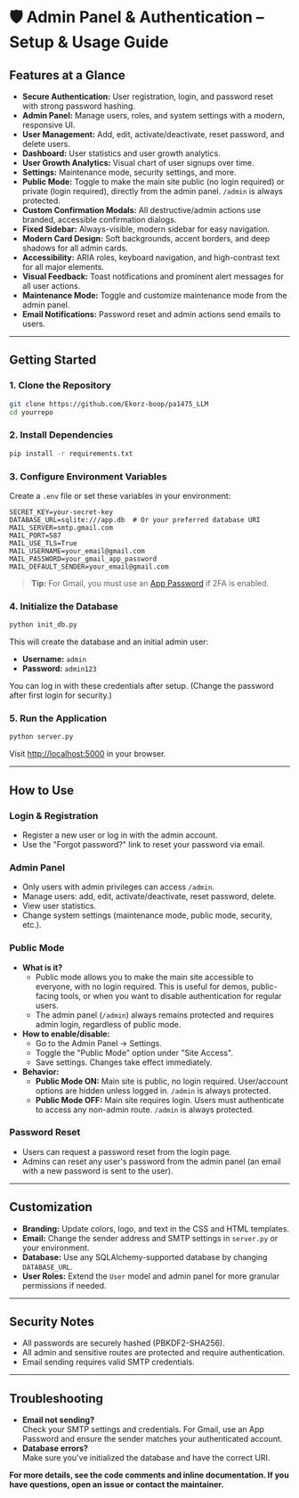 # 🛡️ Admin Panel & Authentication – Setup & Usage Guide

## **Features at a Glance**

- **Secure Authentication:** User registration, login, and password reset with strong password hashing.
- **Admin Panel:** Manage users, roles, and system settings with a modern, responsive UI.
- **User Management:** Add, edit, activate/deactivate, reset password, and delete users.
- **Dashboard:** User statistics and user growth analytics.
- **User Growth Analytics:** Visual chart of user signups over time.
- **Settings:** Maintenance mode, security settings, and more.
- **Public Mode:** Toggle to make the main site public (no login required) or private (login required), directly from the admin panel. `/admin` is always protected.
- **Custom Confirmation Modals:** All destructive/admin actions use branded, accessible confirmation dialogs.
- **Fixed Sidebar:** Always-visible, modern sidebar for easy navigation.
- **Modern Card Design:** Soft backgrounds, accent borders, and deep shadows for all admin cards.
- **Accessibility:** ARIA roles, keyboard navigation, and high-contrast text for all major elements.
- **Visual Feedback:** Toast notifications and prominent alert messages for all user actions.
- **Maintenance Mode:** Toggle and customize maintenance mode from the admin panel.
- **Email Notifications:** Password reset and admin actions send emails to users.

---

## **Getting Started**

### **1. Clone the Repository**
```bash
git clone https://github.com/Ekorz-boop/pa1475_LLM
cd yourrepo
```

### **2. Install Dependencies**
```bash
pip install -r requirements.txt
```

### **3. Configure Environment Variables**

Create a `.env` file or set these variables in your environment:

```env
SECRET_KEY=your-secret-key
DATABASE_URL=sqlite:///app.db  # Or your preferred database URI
MAIL_SERVER=smtp.gmail.com
MAIL_PORT=587
MAIL_USE_TLS=True
MAIL_USERNAME=your_email@gmail.com
MAIL_PASSWORD=your_gmail_app_password
MAIL_DEFAULT_SENDER=your_email@gmail.com
```

> **Tip:** For Gmail, you must use an [App Password](https://support.google.com/accounts/answer/185833?hl=en) if 2FA is enabled.

### **4. Initialize the Database**
```bash
python init_db.py
```
This will create the database and an initial admin user:
- **Username:** `admin`
- **Password:** `admin123`

You can log in with these credentials after setup. (Change the password after first login for security.)

### **5. Run the Application**
```bash
python server.py
```
Visit [http://localhost:5000](http://localhost:5000) in your browser.

---

## **How to Use**

### **Login & Registration**
- Register a new user or log in with the admin account.
- Use the "Forgot password?" link to reset your password via email.

### **Admin Panel**
- Only users with admin privileges can access `/admin`.
- Manage users: add, edit, activate/deactivate, reset password, delete.
- View user statistics.
- Change system settings (maintenance mode, public mode, security, etc.).

### **Public Mode**
- **What is it?**
  - Public mode allows you to make the main site accessible to everyone, with no login required. This is useful for demos, public-facing tools, or when you want to disable authentication for regular users.
  - The admin panel (`/admin`) always remains protected and requires admin login, regardless of public mode.
- **How to enable/disable:**
  - Go to the Admin Panel → Settings.
  - Toggle the "Public Mode" option under "Site Access".
  - Save settings. Changes take effect immediately.
- **Behavior:**
  - **Public Mode ON:** Main site is public, no login required. User/account options are hidden unless logged in. `/admin` is always protected.
  - **Public Mode OFF:** Main site requires login. Users must authenticate to access any non-admin route. `/admin` is always protected.

### **Password Reset**
- Users can request a password reset from the login page.
- Admins can reset any user's password from the admin panel (an email with a new password is sent to the user).

---

## **Customization**

- **Branding:** Update colors, logo, and text in the CSS and HTML templates.
- **Email:** Change the sender address and SMTP settings in `server.py` or your environment.
- **Database:** Use any SQLAlchemy-supported database by changing `DATABASE_URL`.
- **User Roles:** Extend the `User` model and admin panel for more granular permissions if needed.

---

## **Security Notes**

- All passwords are securely hashed (PBKDF2-SHA256).
- All admin and sensitive routes are protected and require authentication.
- Email sending requires valid SMTP credentials.

---

## **Troubleshooting**

- **Email not sending?**  
  Check your SMTP settings and credentials. For Gmail, use an App Password and ensure the sender matches your authenticated account.
- **Database errors?**  
  Make sure you've initialized the database and have the correct URI.

**For more details, see the code comments and inline documentation. If you have questions, open an issue or contact the maintainer.** 